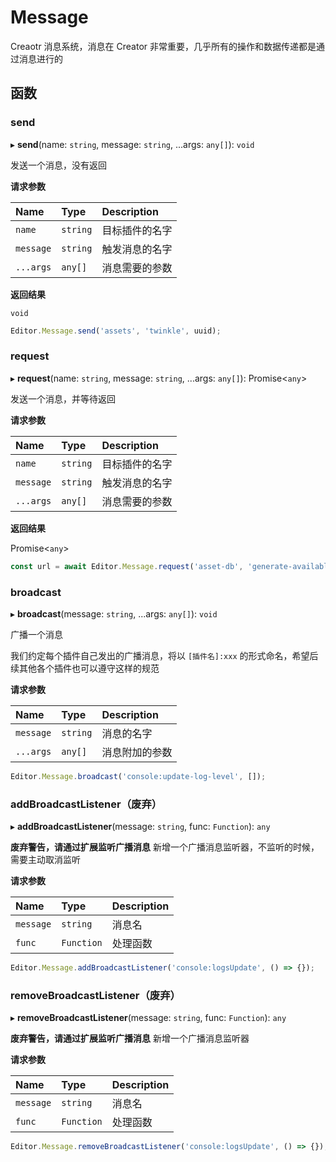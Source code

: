 # Message

Creaotr 消息系统，消息在 Creator 非常重要，几乎所有的操作和数据传递都是通过消息进行的

## 函数

### send

▸ **send**(name: `string`, message: `string`, ...args: `any[]`): `void`

发送一个消息，没有返回

**请求参数**

| Name      | Type              | Description    |
| :-------- | :---------------- | :------------- |
| `name`    | `string`          | 目标插件的名字  |
| `message` | `string`          | 触发消息的名字  |
| `...args` | `any[]`           | 消息需要的参数  |

**返回结果**

`void`

```typescript
Editor.Message.send('assets', 'twinkle', uuid);
```

### request

▸ **request**(name: `string`, message: `string`, ...args: `any[]`): Promise<`any`>

发送一个消息，并等待返回

**请求参数**

| Name      | Type                | Description    |
| :-------- | :------------------ | :------------- |
| `name`    | `string`            | 目标插件的名字  |
| `message` | `string`            | 触发消息的名字  |
| `...args` | `any[]`               | 消息需要的参数  |

**返回结果**

Promise<`any`>

```typescript
const url = await Editor.Message.request('asset-db', 'generate-available-url', arg);
```

### broadcast

▸ **broadcast**(message: `string`, ...args: `any[]`): `void`

广播一个消息

我们约定每个插件自己发出的广播消息，将以 `[插件名]:xxx` 的形式命名，希望后续其他各个插件也可以遵守这样的规范

**请求参数**

| Name      | Type     | Description    |
| :-------- | :------- | :------------- |
| `message` | `string` | 消息的名字     |
| `...args` | `any[]`  | 消息附加的参数 |

```typescript
Editor.Message.broadcast('console:update-log-level', []);
```

### addBroadcastListener（废弃）

▸ **addBroadcastListener**(message: `string`, func: `Function`): `any`

**废弃警告，请通过扩展监听广播消息**
新增一个广播消息监听器，不监听的时候，需要主动取消监听

**请求参数**

| Name      | Type       | Description |
| :-------- | :--------- | :---------- |
| `message` | `string`   | 消息名      |
| `func`    | `Function` | 处理函数    |

```typescript
Editor.Message.addBroadcastListener('console:logsUpdate', () => {});
```

### removeBroadcastListener（废弃）

▸ **removeBroadcastListener**(message: `string`, func: `Function`): `any`

**废弃警告，请通过扩展监听广播消息**
新增一个广播消息监听器

**请求参数**

| Name      | Type       | Description |
| :-------- | :--------- | :---------- |
| `message` | `string`   | 消息名      |
| `func`    | `Function` | 处理函数    |

```typescript
Editor.Message.removeBroadcastListener('console:logsUpdate', () => {});
```
